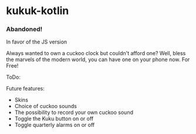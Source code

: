 # kukuk-kotlin

### Abandoned!
In favor of the JS version

Always wanted to own a cuckoo clock but couldn't afford one?
Well, bless the marvels of the modern world, you can have one on your phone now. For Free!

ToDo:

Future features:
- Skins
- Choice of cuckoo sounds
- The possibility to record your own cuckoo sound
- Toggle the Kuku button on or off
- Toggle quarterly alarms on or off


